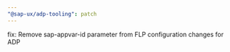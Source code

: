 ```yaml
---
"@sap-ux/adp-tooling": patch
---
```


fix: Remove sap-appvar-id parameter from FLP configuration changes for ADP
